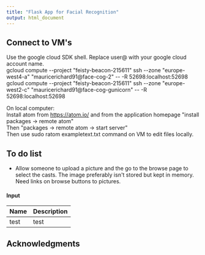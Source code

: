 ```yaml
---
title: "Flask App for Facial Recognition"
output: html_document
---
```


## Connect to VM's 
Use the google cloud SDK shell. Replace user@ with your google cloud account name.  
gcloud compute --project "feisty-beacon-215611" ssh --zone "europe-west4-a" "mauricerichard91@face-cog-2" -- -R 52698:localhost:52698  
gcloud compute --project "feisty-beacon-215611" ssh --zone "europe-west2-c" "mauricerichard91@face-cog-gunicorn" -- -R 52698:localhost:52698  
  
On local computer:  
Install atom from https://atom.io/ and from the application homepage "install packages -> remote atom"  
Then "packages -> remote atom -> start server"  
Then use sudo ratom exampletext.txt command on VM to edit files locally.     

## To do list

* Allow someone to upload a picture and the go to the browse page to select the casts. The image preferably isn't stored but kept in memory. Need links on browse buttons to pictures.



#### Input

Name | Description
------------------ | -------------------------------------------------
test | test


## Acknowledgments


